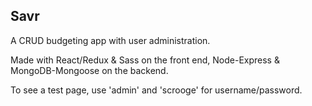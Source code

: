 ## Savr

A CRUD budgeting app with user administration.

Made with React/Redux & Sass on the front end, Node-Express & MongoDB-Mongoose on the backend.

To see a test page, use 'admin' and 'scrooge' for username/password.
